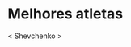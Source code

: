# Melhores atletas
<Bruce Lee>
<Caio Bonfim>
<Pelé>
<Gustavo Kuerten>
<Ronaldo>
<Tite>
<Peter Sampras>
< Shevchenko > 
